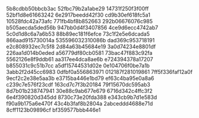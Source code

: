 5b8cdbb50bbcb3ac
52fbc79b2a1abe29
14731f250f3f00ff
52bf1d8e61663242
6e2917beedd42f30
cd9b30ef618fc5a1
10528fdc42a73afc
771fb4bf8b852663
292b06676076c985
b505aecda5ded56b
947bb0d4f3407856
4ce9d6ecc4742ab7
5c0d1d8c6a7a6b53
88b89ec181f6efce
73c1f2e5e6dcada5
866aad915730014a
535596032310086b
dad369c953718191
e2c808932ec7c5f8
2d84a63b45684e19
3a0d74234e8801df
226aa1d014b0eded
a56779df80cb0581
73bac47f883c92fa
5562126e8f9ddb61
aa317ee4dca8ae6b
e724394378a17207
b855031c9c51b7cc
a5df15744531d02e
0e104706f0be7a1b
3abb2f2d45cc6983
0dfbf0a556863971
012187f281019861
7ff5f336faf12a0f
9ecf2c2e38e5aa3b
e3715ba446e1bd79
ef63c4ba95e0a8a6
c239c7e576f23cdf
163cd7c7f3b20184
79f15670dc595ab3
8d7b01b238747941
30e88c9ab677e679
6716d342c4ffc3f2
6e4f390820d345dd
8730c73e20fda388
e343cb9b7d1e583d
f90a9b175a6e470f
43c4b3faf8b2804a
2abceddd4688e71d
8cff1123b09896cf
bf359577bbb446e1
